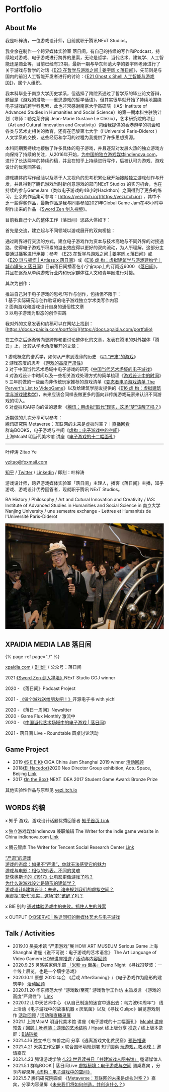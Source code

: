 # Portfolio

## About Me

我是叶梓涛，一位游戏设计师，目前就职于腾讯NExT Studios。

我业余在制作一个跨界媒体实验室 落日间，有自己的持续的写作和Podcast，持续地对游戏、电子游戏进行跨界的思索，无论是哲学、当代艺术、建筑学、人工智能还是商业等，目前已经有23期，最新一期与华东师范大学的姜宇辉老师进行了关于游戏与哲学的对话《[E23 在哲学与游戏之间 \| 姜宇辉 x 落日间](https://docs.xpaidia.com/update/podcast/e23)》，先前则是与国内的前沿人工智能开发者进行的讨论：《[E21 Ghost x Shell 人工智能与游戏 \[0\]](https://docs.xpaidia.com/update/podcast/e21)》，属个人组织。

我本科毕业于南京大学历史学系，但选择了跨院系通过了哲学系的毕业论文答辩，题目是《游戏的潜能——重思游戏的哲学话语》，但其实很早就开始了持续地围绕电子游戏的跨学科思索，此也非常感谢南京大学高研院（IAS: Institute of Advanced Studies in Humanities and Social Science）的第一期本科生驻院计划（导师：勒克莱齐奥 Jean-Marie Gustave Le Clézio），艺术研究院的项目（Art and Cutural Innovation and Creativity）包给我提供的香港游学的机会和各类与艺术史相关的教育，还有在巴黎第七大学（l'Université Paris-Diderot ）人文学系的交换，这些经历和学习的过程为我提供了许多思想资源。

本科同期我持续地接触了许多具体的电子游戏，并且逐渐对发展火热的独立游戏方向保持了持续的关注，从2016年开始，[为中国的独立游戏媒体indienova.com](http://xn--indienova-pl6noen4lz29a2oltl1ace7b1yqezoqft.com)，进行了长达两年的持续约稿，并且在知乎上持续进行写作，后被认可为游戏、游戏设计的优秀回答者。

游戏媒体的写作经验以及基于人文视角的思考积累让我开始接触独立游戏创作与开发，并且得到了腾讯游戏当时新创意游戏的部门NExT Studios 的实习机会，也在持续的参与GameJam（类似电子游戏的48小时Hackthon）之间得到了更多的练习，业余的作品集可参考：[https://yezi.itch.io/](https://yezi.itch.io/) ，其中不乏一些得奖作品，最新作品是我与同事参加2021年Global Game Jam在48小时中制作出来的作品 《[Sword Zen 剑入禅境](https://docs.xpaidia.com/update/podcast/e18)》。



目前我自己个人的整体工作（落日间）思路大体如下：

首先是交流，建立起与不同领域以游戏展开的双向桥接：

通过跨界进行交流的方式，建立电子游戏作为资本与技术高地与不同外界的对接通路，使得电子游戏所积累的溢出效应得以更好的双向流动，为人所理解。这部分主要通过播客进行承接：参考 《[E23 在哲学与游戏之间 \| 姜宇辉 x 落日间](https://docs.xpaidia.com/update/podcast/e23)》或《[E20 谜与顿悟 \| Artless x 落日间](https://docs.xpaidia.com/update/podcast/e20)》或《[E16 虚 构：虚拟建筑学与游戏建构学｜城市罐头 x 落日间](https://docs.xpaidia.com/update/podcast/e16)》目前落日间播客在小宇宙app上的订阅近6000 《[落日间](https://www.xiaoyuzhoufm.com/podcast/5ef1608d418a84a046a1ca40)》，并且在逐渐从单纯游戏行业内和玩家群体往人文和青年圈进行对接。

其次为创作：

推进自己对于电子游戏的思考/写作与创作，包括但不限于：  
1 基于实际研究与创作验证的电子游戏独立学术类写作内容  
2 面向游戏和游戏设计自身的通俗性文章  
3 以电子游戏为形态的创作实践



我对外的文章发表和约稿可以在网站上找到：[https://docs.xpaidia.com/portfolio](https://docs.xpaidia.com/portfolio)

在工作之后逐渐转向更跨界和更讨论整体化的文章，发表在腾讯的对外媒体「腾云」上，比较从学术角度展开的文章：

1 游戏概念的谱系学，如何从严肃到浅薄的历史 《[\#1 “严肃”的游戏](https://docs.xpaidia.com/ficstruction/paidia/1-yan-su-de-you-xi)》  
2 游戏态度的思考 《[游戏的高度严肃性](https://docs.xpaidia.com/ficstruction/paidia/2-you-xi-de-gao-du-yan-su-xing)》  
3 对于中国当代艺术场域中电子游戏的研究《[中国当代艺术场域的电子游戏](https://docs.xpaidia.com/ficstruction/undo/contemporaryart)》  
4 对游戏设计中时间以及一些相关游戏处理方式的简单梳理《[游戏设计中的时间](https://docs.xpaidia.com/ficstruction/undo/timeingamedesign)》  
5 三年前做的一些面向非传统玩家推荐的游戏清单《[变态者电子游戏清单 The Pervert's List to VideoGame](https://zhuanlan.zhihu.com/p/87188352)》以及给建筑学朋友提供的《[E16 虚 构：虚拟建筑学与游戏建构学](https://docs.xpaidia.com/update/podcast/e16)》，未来应该会同样去做更多的面向非传统游戏玩家来认识不同游戏的切入。  
6 对虚拟和AI导向的做的思索 《[腾讯：用虚拟“取代”现实，这场“梦”该醒了吗？](https://mp.weixin.qq.com/s/ngRKfOkOp44-wQk1qvM0Bg)》

近期做的几次分享可以参考：  
腾讯研究院 Metaverse：互联网的未来是虚拟时空？｜[直播回看](https://www.bilibili.com/video/BV1nU4y1t7pB?p=2)  
群岛BOOKS，电子游戏与空间《[虚构：电子游戏中的空间](https://www.bilibili.com/video/BV1bp4y147mZ?t=806)》  
上海McaM 明当代美术馆 讲座《[电子游戏的十二幅面孔](https://www.bilibili.com/video/BV1T5411n7J1)》





---------

叶梓涛 Zitao Ye  

[yzitao@foxmail.com](mailto:yzitao@foxmail.com)

[知乎](https://www.zhihu.com/people/xie-mo-zhe) / [Twitter](https://twitter.com/Nir_yezi) / [Linkedin](https://www.linkedin.com/in/%E6%A2%93%E6%B6%9B-%E5%8F%B6-46b701111/) / 即刻：叶梓涛

游戏设计师，跨界游戏媒体实验室「落日间」主理人，播客《落日间》主播，知乎游戏、游戏设计优秀回答者，现就职于腾讯 NExT Studios。

BA History / Philosophy / Art and Cutural Innovation and Creativity / IAS: Institute of Advanced Studies in Humanities and Social Science in 南京大学 Nanjing University / une semestre exchange - Lettres et Humanités de l'Université Paris-Diderot

![](.gitbook/assets/self.png)

## XPAIDIA MEDIA LAB 落日间

{% page-ref page="./" %}

[xpaidia.com](https://xpaidia.com) / [Bilibili](https://space.bilibili.com/3169565) / 公众号：落日间

2021 [《Sword Zen 剑入禅境》](https://yezi.itch.io/sz)NExT Studio GGJ winner

2020 - 《落日间》Podcast Project

2021 - [《做个游戏送给朋友吧！》](https://luorijian.gitbook.io/pweb/tools)开源电子书 with yichi   
  
2020 - 《落日一周间》Newsltter  
2020 - Game Flux Monthly 激流中  
2020 - 《[中国当代艺术场域中的电子游戏 \| 落日间](https://mp.weixin.qq.com/s/fMOkRcm08kW3g4PPFnOvQQ)》

2021 - 落日间 Live - Roundtable 圆桌讨论活动 

## Game Project

* 2019 [《S E E K》](https://yezi.itch.io/seek) CiGA China Jam Shanghai 2019 winner [活动回顾](https://mp.weixin.qq.com/s/8p2MUg6fVChKTNv1j22mkQ)
* 2018[《El Hacedor》](https://yezi.itch.io/hacedor)2020 Neo Director Group exhibition, Aotu Space, Beijing [Link](https://mp.weixin.qq.com/s/VrqQQSO24L8ji25oFbelRg)
* 2017 [《In the Box》](https://yezi.itch.io/in-the-box) NEXT IDEA 2017 Student Game Award: Bronze Prize

其他实验性作品与原型见 [yezi.itch.io](https://yezi.itch.io/)

## WORDS 约稿

x 知乎 游戏，游戏设计话题优秀回答者 [知乎首页 Link](https://www.zhihu.com/people/xie-mo-zhe)

x 独立游戏媒体indienova 兼职编辑 The Writer for the indie game website in China indienova.com [Link](https://indienova.com/u/guatif)

x 腾云智库 The Writer for Tencent Social Research Center [Link](https://mp.weixin.qq.com/s/p34QyzNl91PUCH4vcKc5BA)  
  
[“严肃”的游戏](https://mp.weixin.qq.com/s/uiYhfS_vDIN9oTabnxzkFA)  
[游戏的态度：如果不“严肃”，你就无法感受它的魅力](https://mp.weixin.qq.com/s/p34QyzNl91PUCH4vcKc5BA)  
[游戏与电影：相似的外表，不同的灵魂](https://mp.weixin.qq.com/s/Ckqn-KvI4muqtG9xLzDaGg)  
[斩获奥斯卡的《1917》让电影更像游戏了吗？](https://mp.weixin.qq.com/s/vl1sdYIiE4JzTrWCdrsd-Q)  
[为什么说游戏设计是隐形的建筑学？](https://mp.weixin.qq.com/s/_dd8rXhGrKW_vTRrmKMAUQ)  
[游戏设计&建筑设计：未来，谁来规划我们的虚拟空间？](https://mp.weixin.qq.com/s/FogiFZWrnV7vwH7hs2i8VQ)  
[用虚拟“取代”现实，这场“梦”该醒了吗？](https://mp.weixin.qq.com/s/ngRKfOkOp44-wQk1qvM0Bg)

x BIE 别的 [通过体验游戏中的失败，抓住人生的线索](https://mp.weixin.qq.com/s/qgLKD40fMCzyDlLJiOARuQ)

x OUTPUT [O:BSERVE \| 殊途同归的新媒体艺术与电子游戏](https://mp.weixin.qq.com/s/SZ9a9l4-fVYiKGAVJ31D_w)

## Talk / Activities

* 2019.10 昊美术馆 “严肃游戏”展 HOW ART MUSEUM Serious Game 上海 Shanghai 讲座《说不可说：电子游戏的艺术语言》 The Art Language of Video Gamem [HOW讲座推送](https://mp.weixin.qq.com/s/nEiuz4m-80edzaERaU_IxQ) / [活动与内容回顾](https://mp.weixin.qq.com/s/8kjMPfVYOQwDzoGPWstnfw)
* 2020.9.25 灵感买家俱乐部 [「米粉 vs 面条」](https://mp.weixin.qq.com/s/6DxFU8iE_E_MnF5CLpf9jg)Demo Night 《寻找冯梦波：一个线上展览，也是一个填字游戏》
* 2020.10.11 原想 2020 年会 《后戏 AfterGaming》/《电子游戏作为隐形的建筑学》 [活动回顾](https://mp.weixin.qq.com/s/_rE_BjMfxQYWurXiw-6LZg)
* 2020.11.20 华东师范大学 “游戏致/至死” 游戏哲学工作坊 主旨发言 《游戏的高度“严肃性”》 [Link](https://www.thepaper.cn/newsDetail_forward_10201281)
* 2020.12 山中天艺术中心 《从自己制造的迷宫中逃出去：乌力波60周年”》 线上活动《电子游戏中的故事机器 x 厌氧菌》以及《寻找 Oulipo》展览游戏制作 [活动回顾](https://mp.weixin.qq.com/s/OAXyNPLEvAfYs5ZGCxAx-Q) / [活动和直播录屏](https://www.bilibili.com/video/BV13y4y1D7qY)
* 2021.1 上海McaM 明当代美术馆 讲座《电子游戏的十二幅面孔》 [McaM 讲座预告](https://mp.weixin.qq.com/s/wCX_G4s8pO_oMTEfpDdMbg) / [回顾｜叶梓涛：游戏的艺术结构](https://mp.weixin.qq.com/s/jiS3BHYlO1PAG95parxRog) / Hpast 线上版分享 [推送](https://mp.weixin.qq.com/s/457WHeEphho3FZ-TU5g0Iw) / 线上版本录屏：[B站链接](https://www.bilibili.com/video/BV1T5411n7J1)
* 2021.4.16 独立书店 神兽之间 分享《逃离游戏文化贫民窟》[预告推送](https://mp.weixin.qq.com/s/2XB5gkBfSZZf57FUed7BfQ)
* 2021.4.21 天美工作室群 x 联合国环境规划署 知乎圆桌 [玩游戏，救地球！](https://www.zhihu.com/roundtable/playingfortheplanet) 邀请嘉宾
* 2021.4.23 腾讯游戏学院 [4.23 世界读书日「共建游戏人图书馆」](https://mp.weixin.qq.com/s/loA1heUV5SRjaNyk9vqFww) 邀请媒体人
* 2021.5.1 群岛BOOK \| 落日间Live [虚拟秘境：电子游戏与空间](https://mp.weixin.qq.com/s/MnF8CFTBF-sNrw3P4kcY5A) 圆桌嘉宾 ，分享内容录屏[《虚构：电子游戏中的空间》](https://www.bilibili.com/video/BV1bp4y147mZ?t=806)
* 2021.5.7 腾讯研究院圆桌 《[Metaverse：互联网的未来是虚拟时空？](https://mp.weixin.qq.com/s/idtlL3Fb_zPOu3aJP7Xbtg)》嘉宾，分享内容录屏《[未来我们将如何创造，并创造什么？](https://www.bilibili.com/video/BV1nU4y1t7pB?p=2)》

